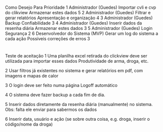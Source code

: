
#
Como
Desejo
Para
Prioridade
1
Administrador (Guedes)
Importar cvli e cvp do clikview
Armazenar estes dados
5
2
Administrador (Guedes)
Filtrar e gerar relatórios
Apresentação e organização
4
3
Administrador (Guedes)
Backup
Confiabilidade
3
4
Administrador (Guedes)
Inserir dados da resenha diária
Armazenar estes dados
3
5
Administrador (Guedes)
Login
Segurança
2 
6
Desenvolvedor do Sistema (MVP)
Gerar um log do sistema a cada ação
Possíveis correções de erros
3


#
Teste de aceitação
1
Uma planilha excel retirada do clickview deve ser utilizada para importar esses dados
Produtividade de arma, droga, etc.

2
Usar filtros já existentes no sistema e gerar relatórios em pdf, com imagens e mapas de calor

3
O login deve ser feito numa página
Logoff automático

4
O sistema deve fazer backup a cada fim de dia.

5
Inserir dados diretamente da resenha diária (manualmente) no sistema.
Obs: falta ele enviar para sabermos os dados

6
Inserir data, usuário e ação (se sobre outra coisa, e.g. droga, inserir o código/nome da droga)
